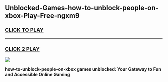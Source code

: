 
## Unblocked-Games-how-to-unblock-people-on-xbox-Play-Free-ngxm9
<h3>
<a href="https://premium76.site?title=how-to-unblock-people-on-xbox&ref=21A">CLICK TO PLAY</a></h3>
<hr>

<h3>
<a href="https://premium76.site?title=how-to-unblock-people-on-xbox&ref=21A">CLICK 2 PLAY</a>
  
</h3>

<a href="https://premium76.site?title=how-to-unblock-people-on-xbox&ref=21A"><img src="https://clearcache.store/games.png"></a>


**how-to-unblock-people-on-xbox games unblocked: Your Gateway to Fun and Accessible Online Gaming**
